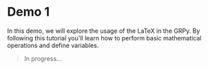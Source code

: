 # Demo 1

In this demo, we will explore the usage of the LaTeX in the GRPy. By following this tutorial you'll learn how to perform basic mathematical operations and define variables.

> In progress...
